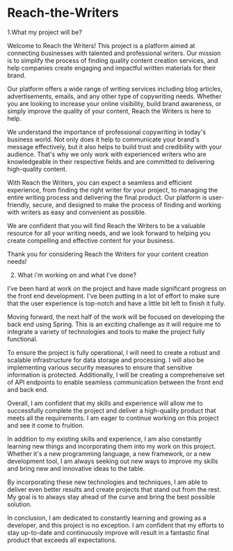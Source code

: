 # Reach-the-Writers

1.What my project will be?

Welcome to Reach the Writers! This project is a platform aimed at connecting businesses with talented and professional writers. Our mission is to simplify the process of finding quality content creation services, and help companies create engaging and impactful written materials for their brand.

Our platform offers a wide range of writing services including blog articles, advertisements, emails, and any other type of copywriting needs. Whether you are looking to increase your online visibility, build brand awareness, or simply improve the quality of your content, Reach the Writers is here to help.

We understand the importance of professional copywriting in today's business world. Not only does it help to communicate your brand's message effectively, but it also helps to build trust and credibility with your audience. That's why we only work with experienced writers who are knowledgeable in their respective fields and are committed to delivering high-quality content.

With Reach the Writers, you can expect a seamless and efficient experience, from finding the right writer for your project, to managing the entire writing process and delivering the final product. Our platform is user-friendly, secure, and designed to make the process of finding and working with writers as easy and convenient as possible.

We are confident that you will find Reach the Writers to be a valuable resource for all your writing needs, and we look forward to helping you create compelling and effective content for your business.

Thank you for considering Reach the Writers for your content creation needs!

2. What i'm working on and what I've done?

I've been hard at work on the project and have made significant progress on the front end development. I've been putting in a lot of effort to make sure that the user experience is top-notch and have a little bit left to finish it fully.

Moving forward, the next half of the work will be focused on developing the back end using Spring. This is an exciting challenge as it will require me to integrate a variety of technologies and tools to make the project fully functional.

To ensure the project is fully operational, I will need to create a robust and scalable infrastructure for data storage and processing. I will also be implementing various security measures to ensure that sensitive information is protected. Additionally, I will be creating a comprehensive set of API endpoints to enable seamless communication between the front end and back end.

Overall, I am confident that my skills and experience will allow me to successfully complete the project and deliver a high-quality product that meets all the requirements. I am eager to continue working on this project and see it come to fruition.

In addition to my existing skills and experience, I am also constantly learning new things and incorporating them into my work on this project. Whether it's a new programming language, a new framework, or a new development tool, I am always seeking out new ways to improve my skills and bring new and innovative ideas to the table.

By incorporating these new technologies and techniques, I am able to deliver even better results and create projects that stand out from the rest. My goal is to always stay ahead of the curve and bring the best possible solution.

In conclusion, I am dedicated to constantly learning and growing as a developer, and this project is no exception. I am confident that my efforts to stay up-to-date and continuously improve will result in a fantastic final product that exceeds all expectations.
